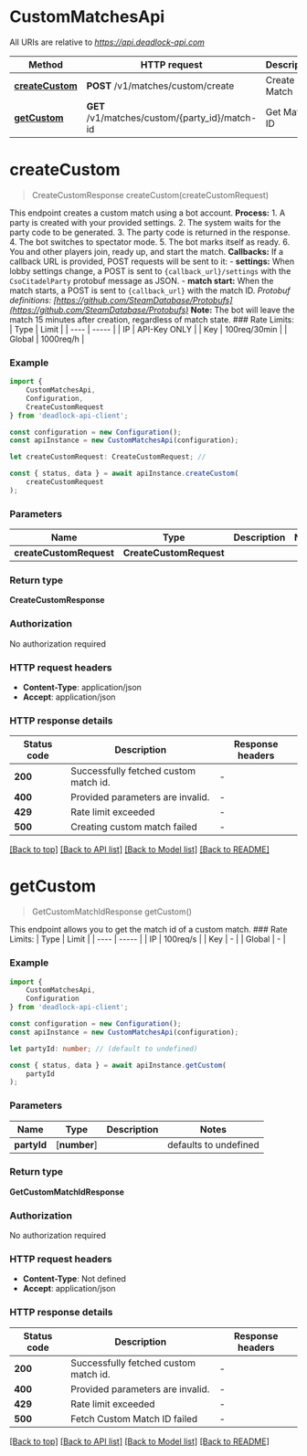 # CustomMatchesApi

All URIs are relative to *https://api.deadlock-api.com*

|Method | HTTP request | Description|
|------------- | ------------- | -------------|
|[**createCustom**](#createcustom) | **POST** /v1/matches/custom/create | Create Match|
|[**getCustom**](#getcustom) | **GET** /v1/matches/custom/{party_id}/match-id | Get Match ID|

# **createCustom**
> CreateCustomResponse createCustom(createCustomRequest)

 This endpoint creates a custom match using a bot account.  **Process:** 1. A party is created with your provided settings. 2. The system waits for the party code to be generated. 3. The party code is returned in the response. 4. The bot switches to spectator mode. 5. The bot marks itself as ready. 6. You and other players join, ready up, and start the match.  **Callbacks:** If a callback URL is provided, POST requests will be sent to it: - **settings:** When lobby settings change, a POST is sent to `{callback_url}/settings` with the `CsoCitadelParty` protobuf message as JSON. - **match start:** When the match starts, a POST is sent to `{callback_url}` with the match ID.  _Protobuf definitions: [https://github.com/SteamDatabase/Protobufs](https://github.com/SteamDatabase/Protobufs)_  **Note:** The bot will leave the match 15 minutes after creation, regardless of match state.  ### Rate Limits: | Type | Limit | | ---- | ----- | | IP | API-Key ONLY | | Key | 100req/30min | | Global | 1000req/h | 

### Example

```typescript
import {
    CustomMatchesApi,
    Configuration,
    CreateCustomRequest
} from 'deadlock-api-client';

const configuration = new Configuration();
const apiInstance = new CustomMatchesApi(configuration);

let createCustomRequest: CreateCustomRequest; //

const { status, data } = await apiInstance.createCustom(
    createCustomRequest
);
```

### Parameters

|Name | Type | Description  | Notes|
|------------- | ------------- | ------------- | -------------|
| **createCustomRequest** | **CreateCustomRequest**|  | |


### Return type

**CreateCustomResponse**

### Authorization

No authorization required

### HTTP request headers

 - **Content-Type**: application/json
 - **Accept**: application/json


### HTTP response details
| Status code | Description | Response headers |
|-------------|-------------|------------------|
|**200** | Successfully fetched custom match id. |  -  |
|**400** | Provided parameters are invalid. |  -  |
|**429** | Rate limit exceeded |  -  |
|**500** | Creating custom match failed |  -  |

[[Back to top]](#) [[Back to API list]](../README.md#documentation-for-api-endpoints) [[Back to Model list]](../README.md#documentation-for-models) [[Back to README]](../README.md)

# **getCustom**
> GetCustomMatchIdResponse getCustom()

 This endpoint allows you to get the match id of a custom match.  ### Rate Limits: | Type | Limit | | ---- | ----- | | IP | 100req/s | | Key | - | | Global | - | 

### Example

```typescript
import {
    CustomMatchesApi,
    Configuration
} from 'deadlock-api-client';

const configuration = new Configuration();
const apiInstance = new CustomMatchesApi(configuration);

let partyId: number; // (default to undefined)

const { status, data } = await apiInstance.getCustom(
    partyId
);
```

### Parameters

|Name | Type | Description  | Notes|
|------------- | ------------- | ------------- | -------------|
| **partyId** | [**number**] |  | defaults to undefined|


### Return type

**GetCustomMatchIdResponse**

### Authorization

No authorization required

### HTTP request headers

 - **Content-Type**: Not defined
 - **Accept**: application/json


### HTTP response details
| Status code | Description | Response headers |
|-------------|-------------|------------------|
|**200** | Successfully fetched custom match id. |  -  |
|**400** | Provided parameters are invalid. |  -  |
|**429** | Rate limit exceeded |  -  |
|**500** | Fetch Custom Match ID failed |  -  |

[[Back to top]](#) [[Back to API list]](../README.md#documentation-for-api-endpoints) [[Back to Model list]](../README.md#documentation-for-models) [[Back to README]](../README.md)

